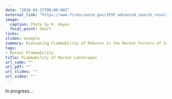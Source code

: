 ```yaml
---
date: "2016-04-27T00:00:00Z"
external_link: "https://www.firescience.gov/JFSP_advanced_search_results_detail.cfm?jdbid=%24%27%3A%2B%3FV%20%20%20%0A"
image:
  caption: Photo by K. Hayes
  focal_point: Smart
links:
slides: example
summary: Evaluating Flammability of Reburns in the Boreal Forests of Interior Alaska
tags:
- Boreal Flammability
title: FLammability of Boreal Landscapes
url_code: ""
url_pdf: ""
url_slides: ""
url_video: ""
---
```


In progress... 






